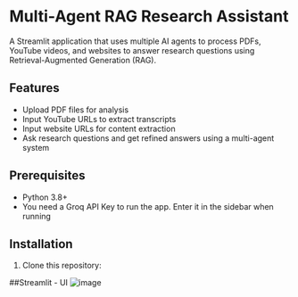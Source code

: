 # Multi-Agent RAG Research Assistant

A Streamlit application that uses multiple AI agents to process PDFs, YouTube videos, and websites to answer research questions using Retrieval-Augmented Generation (RAG).

## Features
- Upload PDF files for analysis
- Input YouTube URLs to extract transcripts
- Input website URLs for content extraction
- Ask research questions and get refined answers using a multi-agent system

## Prerequisites
- Python 3.8+
- You need a Groq API Key to run the app. Enter it in the sidebar when running

## Installation
1. Clone this repository:

##Streamlit - UI
![image](https://github.com/user-attachments/assets/3878dd31-2332-44a1-8e45-06d0f7a5090a)


